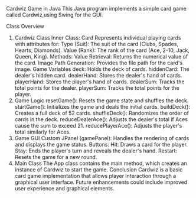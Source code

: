 Cardwiz Game in Java
This Java program implements a simple card game called Cardwiz,using Swing for the GUI.

Class Overview
1. Cardwiz Class
Inner Class: Card
Represents individual playing cards with attributes for:
Type (Suit): The suit of the card (Clubs, Spades, Hearts, Diamonds).
Value (Rank): The rank of the card (Ace, 2-10, Jack, Queen, King).
Methods:
Value Retrieval: Returns the numerical value of the card.
Image Path Generation: Provides the file path for the card's image.
Game Variables
deck: Holds the deck of cards.
hiddenCard: The dealer's hidden card.
dealerHand: Stores the dealer's hand of cards.
playerHand: Stores the player's hand of cards.
dealerSum: Tracks the total points for the dealer.
playerSum: Tracks the total points for the player.
2. Game Logic
resetGame(): Resets the game state and shuffles the deck.
startGame(): Initializes the game and deals the initial cards.
buildDeck(): Creates a full deck of 52 cards.
shuffleDeck(): Randomizes the order of cards in the deck.
reduceDealerAce(): Adjusts the dealer's total if Aces cause the sum to exceed 21.
reducePlayerAce(): Adjusts the player's total similarly for Aces.
3. Game GUI
Custom JPanel (gamePanel): Handles the rendering of cards and displays the game status.
Buttons:
Hit: Draws a card for the player.
Stay: Ends the player's turn and reveals the dealer's hand.
Restart: Resets the game for a new round.
4. Main Class
The App class contains the main method, which creates an instance of Cardwiz to start the game.
Conclusion
Cardwiz is a basic card game implementation that allows player interaction through a graphical user interface. Future enhancements could include improved user experience and graphical elements.
